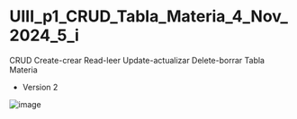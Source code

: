 # UIII_p1_CRUD_Tabla_Materia_4_Nov_2024_5_i
CRUD Create-crear Read-leer Update-actualizar Delete-borrar  Tabla Materia
-  Version 2

![image](https://github.com/user-attachments/assets/12e8e3bf-e864-4320-b473-a1708e26681b)
